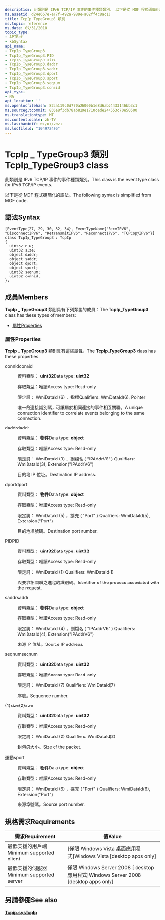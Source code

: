 ```yaml
---
description: 此類別是 IPv6 TCP/IP 事件的事件種類類別。 以下是從 MOF 程式碼簡化的語法。
ms.assetid: d24e667e-ec7f-492a-989e-a02ff4c8ac10
title: TcpIp_TypeGroup3 類別
ms.topic: reference
ms.date: 05/31/2018
topic_type:
- APIRef
- kbSyntax
api_name:
- TcpIp_TypeGroup3
- TcpIp_TypeGroup3.PID
- TcpIp_TypeGroup3.size
- TcpIp_TypeGroup3.daddr
- TcpIp_TypeGroup3.saddr
- TcpIp_TypeGroup3.dport
- TcpIp_TypeGroup3.sport
- TcpIp_TypeGroup3.seqnum
- TcpIp_TypeGroup3.connid
api_type:
- NA
api_location: ''
ms.openlocfilehash: 82aa119c0d770a26060b1e8d6ab74433146bb3c1
ms.sourcegitcommit: 831e8f3db78ab820e1710cede244553c70e50500
ms.translationtype: MT
ms.contentlocale: zh-TW
ms.lasthandoff: 01/07/2021
ms.locfileid: "104972496"
---
```

# <a name="tcpip_typegroup3-class"></a><span data-ttu-id="b11ae-104">TcpIp \_ TypeGroup3 類別</span><span class="sxs-lookup"><span data-stu-id="b11ae-104">TcpIp\_TypeGroup3 class</span></span>

<span data-ttu-id="b11ae-105">此類別是 IPv6 TCP/IP 事件的事件種類類別。</span><span class="sxs-lookup"><span data-stu-id="b11ae-105">This class is the event type class for IPv6 TCP/IP events.</span></span>

<span data-ttu-id="b11ae-106">以下是從 MOF 程式碼簡化的語法。</span><span class="sxs-lookup"><span data-stu-id="b11ae-106">The following syntax is simplified from MOF code.</span></span>

## <a name="syntax"></a><span data-ttu-id="b11ae-107">語法</span><span class="sxs-lookup"><span data-stu-id="b11ae-107">Syntax</span></span>

``` syntax
[EventType{27, 29, 30, 32, 34}, EventTypeName{"RecvIPV6", "DisconnectIPV6", "RetransmitIPV6", "ReconnectIPV6", "TCPCopyIPV6"}]
class TcpIp_TypeGroup3 : TcpIp
{
  uint32 PID;
  uint32 size;
  object daddr;
  object saddr;
  object dport;
  object sport;
  uint32 seqnum;
  uint32 connid;
};
```

## <a name="members"></a><span data-ttu-id="b11ae-108">成員</span><span class="sxs-lookup"><span data-stu-id="b11ae-108">Members</span></span>

<span data-ttu-id="b11ae-109">**TcpIp \_ TypeGroup3** 類別具有下列類型的成員：</span><span class="sxs-lookup"><span data-stu-id="b11ae-109">The **TcpIp\_TypeGroup3** class has these types of members:</span></span>

-   [<span data-ttu-id="b11ae-110">屬性</span><span class="sxs-lookup"><span data-stu-id="b11ae-110">Properties</span></span>](#properties)

### <a name="properties"></a><span data-ttu-id="b11ae-111">屬性</span><span class="sxs-lookup"><span data-stu-id="b11ae-111">Properties</span></span>

<span data-ttu-id="b11ae-112">**TcpIp \_ TypeGroup3** 類別具有這些屬性。</span><span class="sxs-lookup"><span data-stu-id="b11ae-112">The **TcpIp\_TypeGroup3** class has these properties.</span></span>

<dl> <dt>

<span data-ttu-id="b11ae-113">connid</span><span class="sxs-lookup"><span data-stu-id="b11ae-113">connid</span></span>
</dt> <dd> <dl> <dt>

<span data-ttu-id="b11ae-114">資料類型： **uint32**</span><span class="sxs-lookup"><span data-stu-id="b11ae-114">Data type: **uint32**</span></span>
</dt> <dt>

<span data-ttu-id="b11ae-115">存取類型：唯讀</span><span class="sxs-lookup"><span data-stu-id="b11ae-115">Access type: Read-only</span></span>
</dt> <dt>

<span data-ttu-id="b11ae-116">限定詞： WmiDataId (6) ，指標</span><span class="sxs-lookup"><span data-stu-id="b11ae-116">Qualifiers: WmiDataId(6), Pointer</span></span>
</dt> </dl>

<span data-ttu-id="b11ae-117">唯一的連接識別碼，可讓屬於相同連接的事件相互關聯。</span><span class="sxs-lookup"><span data-stu-id="b11ae-117">A unique connection identifier to correlate events belonging to the same connection.</span></span>

</dd> <dt>

<span data-ttu-id="b11ae-118">daddr</span><span class="sxs-lookup"><span data-stu-id="b11ae-118">daddr</span></span>
</dt> <dd> <dl> <dt>

<span data-ttu-id="b11ae-119">資料類型： **物件**</span><span class="sxs-lookup"><span data-stu-id="b11ae-119">Data type: **object**</span></span>
</dt> <dt>

<span data-ttu-id="b11ae-120">存取類型：唯讀</span><span class="sxs-lookup"><span data-stu-id="b11ae-120">Access type: Read-only</span></span>
</dt> <dt>

<span data-ttu-id="b11ae-121">限定詞： WmiDataId (3) ，副檔名 ( "IPAddrV6" ) </span><span class="sxs-lookup"><span data-stu-id="b11ae-121">Qualifiers: WmiDataId(3), Extension("IPAddrV6")</span></span>
</dt> </dl>

<span data-ttu-id="b11ae-122">目的地 IP 位址。</span><span class="sxs-lookup"><span data-stu-id="b11ae-122">Destination IP address.</span></span>

</dd> <dt>

<span data-ttu-id="b11ae-123">dport</span><span class="sxs-lookup"><span data-stu-id="b11ae-123">dport</span></span>
</dt> <dd> <dl> <dt>

<span data-ttu-id="b11ae-124">資料類型： **物件**</span><span class="sxs-lookup"><span data-stu-id="b11ae-124">Data type: **object**</span></span>
</dt> <dt>

<span data-ttu-id="b11ae-125">存取類型：唯讀</span><span class="sxs-lookup"><span data-stu-id="b11ae-125">Access type: Read-only</span></span>
</dt> <dt>

<span data-ttu-id="b11ae-126">限定詞： WmiDataId (5) ，擴充 ( "Port" ) </span><span class="sxs-lookup"><span data-stu-id="b11ae-126">Qualifiers: WmiDataId(5), Extension("Port")</span></span>
</dt> </dl>

<span data-ttu-id="b11ae-127">目的地埠號碼。</span><span class="sxs-lookup"><span data-stu-id="b11ae-127">Destination port number.</span></span>

</dd> <dt>

<span data-ttu-id="b11ae-128">PID</span><span class="sxs-lookup"><span data-stu-id="b11ae-128">PID</span></span>
</dt> <dd> <dl> <dt>

<span data-ttu-id="b11ae-129">資料類型： **uint32**</span><span class="sxs-lookup"><span data-stu-id="b11ae-129">Data type: **uint32**</span></span>
</dt> <dt>

<span data-ttu-id="b11ae-130">存取類型：唯讀</span><span class="sxs-lookup"><span data-stu-id="b11ae-130">Access type: Read-only</span></span>
</dt> <dt>

<span data-ttu-id="b11ae-131">限定詞： WmiDataId (1) </span><span class="sxs-lookup"><span data-stu-id="b11ae-131">Qualifiers: WmiDataId(1)</span></span>
</dt> </dl>

<span data-ttu-id="b11ae-132">與要求相關聯之進程的識別碼。</span><span class="sxs-lookup"><span data-stu-id="b11ae-132">Identifier of the process associated with the request.</span></span>

</dd> <dt>

<span data-ttu-id="b11ae-133">saddr</span><span class="sxs-lookup"><span data-stu-id="b11ae-133">saddr</span></span>
</dt> <dd> <dl> <dt>

<span data-ttu-id="b11ae-134">資料類型： **物件**</span><span class="sxs-lookup"><span data-stu-id="b11ae-134">Data type: **object**</span></span>
</dt> <dt>

<span data-ttu-id="b11ae-135">存取類型：唯讀</span><span class="sxs-lookup"><span data-stu-id="b11ae-135">Access type: Read-only</span></span>
</dt> <dt>

<span data-ttu-id="b11ae-136">限定詞： WmiDataId (4) ，副檔名 ( "IPAddrV6" ) </span><span class="sxs-lookup"><span data-stu-id="b11ae-136">Qualifiers: WmiDataId(4), Extension("IPAddrV6")</span></span>
</dt> </dl>

<span data-ttu-id="b11ae-137">來源 IP 位址。</span><span class="sxs-lookup"><span data-stu-id="b11ae-137">Source IP address.</span></span>

</dd> <dt>

<span data-ttu-id="b11ae-138">seqnum</span><span class="sxs-lookup"><span data-stu-id="b11ae-138">seqnum</span></span>
</dt> <dd> <dl> <dt>

<span data-ttu-id="b11ae-139">資料類型： **uint32**</span><span class="sxs-lookup"><span data-stu-id="b11ae-139">Data type: **uint32**</span></span>
</dt> <dt>

<span data-ttu-id="b11ae-140">存取類型：唯讀</span><span class="sxs-lookup"><span data-stu-id="b11ae-140">Access type: Read-only</span></span>
</dt> <dt>

<span data-ttu-id="b11ae-141">限定詞： WmiDataId (7) </span><span class="sxs-lookup"><span data-stu-id="b11ae-141">Qualifiers: WmiDataId(7)</span></span>
</dt> </dl>

<span data-ttu-id="b11ae-142">序號。</span><span class="sxs-lookup"><span data-stu-id="b11ae-142">Sequence number.</span></span>

</dd> <dt>

<span data-ttu-id="b11ae-143">{1}size{2}</span><span class="sxs-lookup"><span data-stu-id="b11ae-143">size</span></span>
</dt> <dd> <dl> <dt>

<span data-ttu-id="b11ae-144">資料類型： **uint32**</span><span class="sxs-lookup"><span data-stu-id="b11ae-144">Data type: **uint32**</span></span>
</dt> <dt>

<span data-ttu-id="b11ae-145">存取類型：唯讀</span><span class="sxs-lookup"><span data-stu-id="b11ae-145">Access type: Read-only</span></span>
</dt> <dt>

<span data-ttu-id="b11ae-146">限定詞： WmiDataId (2) </span><span class="sxs-lookup"><span data-stu-id="b11ae-146">Qualifiers: WmiDataId(2)</span></span>
</dt> </dl>

<span data-ttu-id="b11ae-147">封包的大小。</span><span class="sxs-lookup"><span data-stu-id="b11ae-147">Size of the packet.</span></span>

</dd> <dt>

<span data-ttu-id="b11ae-148">運動</span><span class="sxs-lookup"><span data-stu-id="b11ae-148">sport</span></span>
</dt> <dd> <dl> <dt>

<span data-ttu-id="b11ae-149">資料類型： **物件**</span><span class="sxs-lookup"><span data-stu-id="b11ae-149">Data type: **object**</span></span>
</dt> <dt>

<span data-ttu-id="b11ae-150">存取類型：唯讀</span><span class="sxs-lookup"><span data-stu-id="b11ae-150">Access type: Read-only</span></span>
</dt> <dt>

<span data-ttu-id="b11ae-151">限定詞： WmiDataId (6) ，擴充 ( "Port" ) </span><span class="sxs-lookup"><span data-stu-id="b11ae-151">Qualifiers: WmiDataId(6), Extension("Port")</span></span>
</dt> </dl>

<span data-ttu-id="b11ae-152">來源埠號碼。</span><span class="sxs-lookup"><span data-stu-id="b11ae-152">Source port number.</span></span>

</dd> </dl>

## <a name="requirements"></a><span data-ttu-id="b11ae-153">規格需求</span><span class="sxs-lookup"><span data-stu-id="b11ae-153">Requirements</span></span>



| <span data-ttu-id="b11ae-154">需求</span><span class="sxs-lookup"><span data-stu-id="b11ae-154">Requirement</span></span> | <span data-ttu-id="b11ae-155">值</span><span class="sxs-lookup"><span data-stu-id="b11ae-155">Value</span></span> |
|-------------------------------------|------------------------------------------------------|
| <span data-ttu-id="b11ae-156">最低支援的用戶端</span><span class="sxs-lookup"><span data-stu-id="b11ae-156">Minimum supported client</span></span><br/> | <span data-ttu-id="b11ae-157">\[僅限 Windows Vista 桌面應用程式\]</span><span class="sxs-lookup"><span data-stu-id="b11ae-157">Windows Vista \[desktop apps only\]</span></span><br/>       |
| <span data-ttu-id="b11ae-158">最低支援的伺服器</span><span class="sxs-lookup"><span data-stu-id="b11ae-158">Minimum supported server</span></span><br/> | <span data-ttu-id="b11ae-159">僅限 Windows Server 2008 \[ desktop 應用程式\]</span><span class="sxs-lookup"><span data-stu-id="b11ae-159">Windows Server 2008 \[desktop apps only\]</span></span><br/> |



## <a name="see-also"></a><span data-ttu-id="b11ae-160">另請參閱</span><span class="sxs-lookup"><span data-stu-id="b11ae-160">See also</span></span>

<dl> <dt>

[<span data-ttu-id="b11ae-161">**Tcpip.sys**</span><span class="sxs-lookup"><span data-stu-id="b11ae-161">**TcpIp**</span></span>](tcpip.md)
</dt> </dl>

 

 




